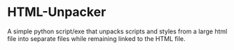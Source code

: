 # HTML-Unpacker
A simple python script/exe that unpacks scripts and styles from a large html file into separate files while remaining linked to the HTML file.
